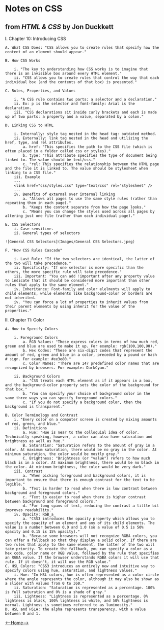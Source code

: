 # Notes on CSS

## from _HTML & CSS_ by Jon Duckkett

I. Chapter 10: Introducing CSS

    A. What CSS Does: "CSS allows you to create rules that specify how the content of an element should appear."

    B. How CSS Works

        i. "The key to understanding how CSS works is to imagine that there is an invisible box around every HTML element."
        ii. "CSS allows you to create rules that control the way that each individual box (and the contents of that box) is presented."

    C. Rules, Properties, and Values

        i. "A CSS rule contains two parts: a selector and a declaration."
        ii. Ex: p is the selector and font-family: Arial is the declaration.
        iii. "CSS declarations sit inside curly brackets and each is made up of two parts: a property and a value, separated by a colon."

    D. Linking CSS to HTML

        i. Internally: style tag nested in the head tag: outdated method. 
        ii. Externally: link tag nested in the head and utilizing the href, type, and rel attributes. 
            a. href: "This specifies the path to the CSS file (which is often placed in a folder called css or styles)."
            b. type: "This attribute specifies the type of document being linked to. The value should be text/css."
            c. "rel: This specifies the relationship between the HTML page and the file it is linked to. The value should be stylesheet when linking to a CSS file."
        iii. Example
        ---
        <link href="css/styles.css" type="text/css" rel="stylesheet" />
        ---
        iv. Benefits of external over internal linking
            a. "Allows all pages to use the same style rules (rather than repeating them in each page)."
            b. "Keeps the content separate from how the page looks."
            c. "Means you can change the styles used across all pages by altering just one file (rather than each individual page)."
        
    E. CSS Selectors
        i. Case sensitive.
        ii. General types of selectors

    ![General CSS Selectors](Images/General CSS Selectors.jpeg)

    F. "How CSS Rules Cascade"
        
        i. Last Rule: "If the two selectors are identical, the latter of the two will take precedence."
        ii. Specificity: "If one selector is more specific than the others, the more specific rule will take precedence."
        iii. Important: "You can add !important after any property value to indicate that it should be considered more important than other rules that apply to the same element."
        iv. Inheritance: Font-family and color elelments will apply to child elements, while elements like background-color or borders are not inherited. 
        iv. "You can force a lot of properties to inherit values from their parent elements by using inherit for the value of the properties."

II. Chapter 11: Color

    A. How to Specify Colors
        
        i. Foreground Colors
            a. RGB Values: "These express colors in terms of how much red, green and blue are used to make it up. For example: rgb(100,100,90)."
            b. Hex Codes: "These are six-digit codes that represent the amount of red, green and blue in a color, preceded by a pound or hash # sign. For example: #ee3e80."
            c. Color Names: "There are 147 predefined color names that are recognized by browsers. For example: DarkCyan."
        
        ii. Background Colors
            a. "CSS treats each HTML element as if it appears in a box, and the background-color property sets the color of the background for that box."
            b. "You can specify your choice of background color in the same three ways you can specify foreground colors."
            c. "If you do not specify a background color, then the background is transparent."

    B. Color Terminology and Contrast
        i. "Every color on a computer screen is created by mixing amounts of red, green, and blue."
        ii. Definitions
            a. Hue: "Hue is near to the colloquial idea of color. Technically speaking, however, a color can also have saturation and brightness as well as hue."
            B. Saturation: "Saturation refers to the amount of gray in a color. At maximum saturation, there would be no gray in the color. At minimum saturation, the color would be mostly gray."
            C. Brightness: "Brightness (or "value") refers to how much black is in a color. At maximum brightness, there would be no black in the color. At minimum brightness, the color would be very dark."
        iii. Contrast
            a. "When picking foreground and background colors, it is important to ensure that there is enough contrast for the text to be legible."
            b. "Text is harder to read when there is low contrast between background and foreground colors."
            c. "Text is easier to read when there is higher contrast between background and foreground colors."
            d. "For long spans of text, reducing the contrast a little bit improves readability."
        iv. Opacity: RGB_a_
            a. "CSS3 introduces the opacity property which allows you to specify the opacity of an element and any of its child elements. The value is a number between 0.0 and 1.0 (so a value of 0.5 is 50% opacity and 0.15 is 15% opacity)."
            b. "Because some browsers will not recognize RGBA colors, you can offer a fallback so that they display a solid color. If there are two rules that apply to the same element, the latter of the two will take priority. To create the fallback, you can specify a color as a hex code, color name or RGB value, followed by the rule that specifies an RGBA value. If the browser understands RGBA colors it will use that rule. If it doesn't, it will use the RGB value."
    C. HSL Colors: "CSS3 introduces an entirely new and intuitive way to specify colors using hue, saturation, and lightness values."
        i. Hue: "In HSL colors, hue is often represented as a color circle where the angle represents the color, although it may also be shown as a slider with values from 0 to 360."
        ii. Saturation: "Saturation is represented as a percentage. 100% is full saturation and 0% is a shade of gray."
        iii. Lightness: "Lightness is represented as a percentage. 0% lightness is black, 100% lightness is white, and 50% lightness is normal. Lightness is sometimes referred to as luminosity."
    D. HSL and HSLA: the alpha represents transparency, with a value between 0 and 1. 

<!-- <a href="README.md"><button type="button">Home</button></a> -->

[<--Home-->](/README.md)